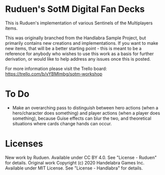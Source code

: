 # Ruduen's SotM Digital Fan Decks
This is Ruduen's implementation of various Sentinels of the Multiplayers items. 

This was originally branched from the Handlabra Sample Project, but primarily contains new creations and implementations. If you want to make new items, that will be a better starting point - this is meant to be a reference for anybody who wishes to use this work as a basis for further derivation, or would like to help address any issues once this is posted. 

For more information please visit the Trello board: https://trello.com/b/vYBMImbg/sotm-workshop

# To Do

- Make an overarching pass to distinguish between hero actions (when a hero/character does something) and player actions (when a player does something), because Guise effects can blur the two, and theoretical situations where cards change hands can occur. 

# Licenses

New work by Ruduen. Available under CC BY 4.0. See "License - Ruduen" for details.
Original work Copyright (c) 2020 Handelabra Games Inc. Available under MIT License. See "License - Handlabra" for details.